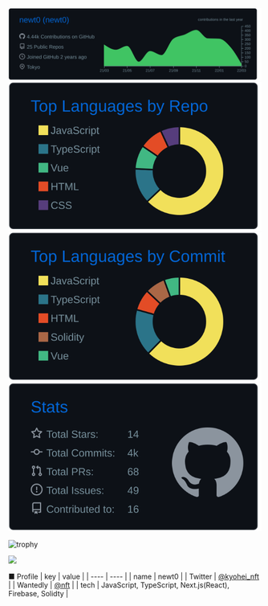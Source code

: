 ![](https://raw.githubusercontent.com/newt0/newt0/main/profile-summary-card-output/github_dark/0-profile-details.svg)
![](https://raw.githubusercontent.com/newt0/newt0/main/profile-summary-card-output/github_dark/1-repos-per-language.svg)
![](https://raw.githubusercontent.com/newt0/newt0/main/profile-summary-card-output/github_dark/2-most-commit-language.svg)
![](https://raw.githubusercontent.com/newt0/newt0/main/profile-summary-card-output/github_dark/3-stats.svg)

![trophy](https://github-profile-trophy.vercel.app/?username=newt0&title=MultiLanguage,Commits,Repositories,Issues,)

<img src="https://user-images.githubusercontent.com/56229817/138432305-b6efd874-7920-4a1d-8289-364c44d32786.png" width="300px">

■ Profile
| key | value |
| ---- | ---- |
| name | newt0 |
| Twitter | [@kyohei_nft](https://twitter.com/kyohei_nft) |
| Wantedly | [@nft](https://www.wantedly.com/id/nft) |
| tech | JavaScript, TypeScript,  Next.js(React), Firebase, Solidty |

